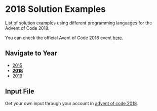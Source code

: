 # 2018 Solution Examples

List of solution examples using different programming languages for the Advent of Code 2018.

You can check the official Avent of Code 2018 event [here](https://adventofcode.com/2018).

## Navigate to Year

* [2015](../2015)
* [**2018**](../2018)
* [2019](../2019)

## Input File

Get your own input through your account in [advent of code 2018](https://adventofcode.com/2018).
